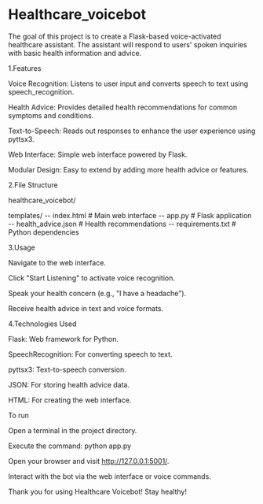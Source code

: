 # Healthcare_voicebot
The goal of this project is to create a Flask-based voice-activated healthcare assistant. The assistant will respond to users' spoken inquiries with basic health information and advice.


1.Features

Voice Recognition: Listens to user input and converts speech to text using speech_recognition.

Health Advice: Provides detailed health recommendations for common symptoms and conditions.

Text-to-Speech: Reads out responses to enhance the user experience using pyttsx3.

Web Interface: Simple web interface powered by Flask.

Modular Design: Easy to extend by adding more health advice or features.


2.File Structure

healthcare_voicebot/

templates/
--  index.html            # Main web interface
--  app.py                # Flask application
--  health_advice.json    # Health recommendations
--  requirements.txt      # Python dependencies


3.Usage

Navigate to the web interface.

Click "Start Listening" to activate voice recognition.

Speak your health concern (e.g., "I have a headache").

Receive health advice in text and voice formats.


4.Technologies Used

Flask: Web framework for Python.

SpeechRecognition: For converting speech to text.

pyttsx3: Text-to-speech conversion.

JSON: For storing health advice data.

HTML: For creating the web interface.


To run

Open a terminal in the project directory.

Execute the command:
python app.py

Open your browser and visit http://127.0.0.1:5001/.

Interact with the bot via the web interface or voice commands.


Thank you for using Healthcare Voicebot! Stay healthy!

